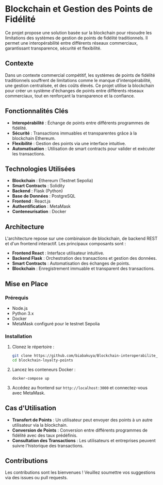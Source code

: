 # Blockchain et Gestion des Points de Fidélité

Ce projet propose une solution basée sur la blockchain pour résoudre les limitations des systèmes de gestion de points de fidélité traditionnels. Il permet une interopérabilité entre différents réseaux commerciaux, garantissant transparence, sécurité et flexibilité.


## Contexte

Dans un contexte commercial compétitif, les systèmes de points de fidélité traditionnels souffrent de limitations comme le manque d'interopérabilité, une gestion centralisée, et des coûts élevés. Ce projet utilise la blockchain pour créer un système d'échanges de points entre différents réseaux commerciaux, tout en renforçant la transparence et la confiance.

## Fonctionnalités Clés

- **Interopérabilité** : Échange de points entre différents programmes de fidélité.
- **Sécurité** : Transactions immuables et transparentes grâce à la blockchain Ethereum.
- **Flexibilité** : Gestion des points via une interface intuitive.
- **Automatisation** : Utilisation de smart contracts pour valider et exécuter les transactions.

## Technologies Utilisées

- **Blockchain** : Ethereum (Testnet Sepolia)
- **Smart Contracts** : Solidity
- **Backend** : Flask (Python)
- **Base de Données** : PostgreSQL
- **Frontend** : React.js
- **Authentification** : MetaMask
- **Conteneurisation** : Docker

## Architecture

L'architecture repose sur une combinaison de blockchain, de backend REST et d'un frontend interactif. Les principaux composants sont :

- **Frontend React** : Interface utilisateur intuitive.
- **Backend Flask** : Orchestration des transactions et gestion des données.
- **Smart Contracts** : Automatisation des échanges de points.
- **Blockchain** : Enregistrement immuable et transparent des transactions.

## Mise en Place

### Prérequis

- Node.js
- Python 3.x
- Docker
- MetaMask configuré pour le testnet Sepolia

### Installation

1. Clonez le répertoire :
   ```bash
   git clone https://github.com/biabakuya/Blockchain-interoperabilite_des_points_de_fidelite.git
   cd blockchain-loyalty-points
   ```

2. Lancez les conteneurs Docker :
   ```bash
   docker-compose up
   ```

3. Accédez au frontend sur `http://localhost:3000` et connectez-vous avec MetaMask.

## Cas d'Utilisation

- **Transfert de Points** : Un utilisateur peut envoyer des points à un autre utilisateur via la blockchain.
- **Conversion de Points** : Conversion entre différents programmes de fidélité avec des taux prédéfinis.
- **Consultation des Transactions** : Les utilisateurs et entreprises peuvent suivre l'historique des transactions.

## Contributions

Les contributions sont les bienvenues ! Veuillez soumettre vos suggestions via des issues ou pull requests.


